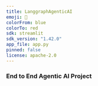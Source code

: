 ```yaml
---
title: LanggraphAgenticAI
emoji: 🐨
colorFrom: blue
colorTo: red
sdk: streamlit
sdk_version: "1.42.0"
app_file: app.py
pinned: false
license: apache-2.0
---
```


### End to End Agentic AI Project

